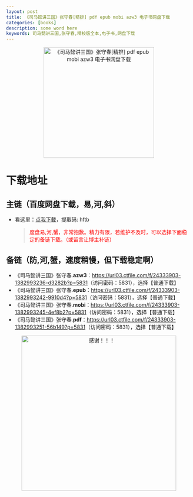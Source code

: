 ```yaml
---
layout: post
title: 《司马懿讲三国》张守春[精排] pdf epub mobi azw3 电子书网盘下载
categories: [books]
description: some word here
keywords: 司马懿讲三国,张守春,精校版全本,电子书,网盘下载
---
```


<div align="center"><img src="https://qweree.cn/wp-content/uploads/2024/10/si-ma-yi-jiang-san-guo-tuya.jpg" alt="《司马懿讲三国》张守春[精排] pdf epub mobi azw3 电子书网盘下载" width="300px" height="auto"></div>

# 下载地址

## 主链（百度网盘下载，易,河,斜）

- 看这里：[点我下载](https://pan.baidu.com/s/1iMXUbSbtZQZjDcqDmnWUyw?pwd=hftb)，提取码: hftb

  > <p style="color:red" >度盘易,河,蟹，非常抱歉。精力有限，若维护不及时，可以选择下面稳定的备链下载。（或留言让博主补链）</p>

## 备链（防,河,蟹，速度稍慢，但下载稳定啊）

- 《司马懿讲三国》张守春.**azw3**：<https://url03.ctfile.com/f/24333903-1382993236-d3282b?p=5831>（访问密码：5831），选择【普通下载】
- 《司马懿讲三国》张守春.**epub**：<https://url03.ctfile.com/f/24333903-1382993242-9910d4?p=5831>（访问密码：5831），选择【普通下载】
- 《司马懿讲三国》张守春.**mobi**：<https://url03.ctfile.com/f/24333903-1382993245-4ef8b2?p=5831>（访问密码：5831），选择【普通下载】
- 《司马懿讲三国》张守春.**pdf**：<https://url03.ctfile.com/f/24333903-1382993251-56b149?p=5831>（访问密码：5831），选择【普通下载】

<div align="center"><img src="https://pic.imgdb.cn/item/6707df6bd29ded1a8ce37031.gif" alt="感谢！！！" width="420px" height="auto"/></div>
